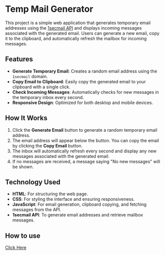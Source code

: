 # Temp Mail Generator

This project is a simple web application that generates temporary email addresses using the [1secmail API](https://www.1secmail.com/api/) and displays incoming messages associated with the generated email. Users can generate a new email, copy it to the clipboard, and automatically refresh the mailbox for incoming messages.

## Features

- **Generate Temporary Email**: Creates a random email address using the `1secmail` domain.
- **Copy Email to Clipboard**: Easily copy the generated email to your clipboard with a single click.
- **Check Incoming Messages**: Automatically checks for new messages in the temporary inbox every second.
- **Responsive Design**: Optimized for both desktop and mobile devices.

## How It Works

1. Click the **Generate Email** button to generate a random temporary email address.
2. The email address will appear below the button. You can copy the email by clicking the **Copy Email** button.
3. The inbox will automatically refresh every second and display any new messages associated with the generated email.
4. If no messages are received, a message saying "No new messages" will be shown.

## Technology Used

- **HTML**: For structuring the web page.
- **CSS**: For styling the interface and ensuring responsiveness.
- **JavaScript**: For email generation, clipboard copying, and fetching messages from the API.
- **1secmail API**: To generate email addresses and retrieve mailbox messages.

## How to use

[Click Here](https://nill404-cyber.github.io/Temp-Mail/)
